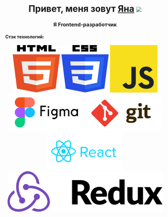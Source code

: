 <h1 align="center">Привет, меня зовут <a href="" target="_blank">Яна</a> 
<img src="https://github.com/blackcater/blackcater/raw/main/images/Hi.gif" height="32"/></h1>
<h3 align="center">Я Frontend-разработчик</h3>
<h4>Стэк технологий:</h4>
<div align="center">
  <img width='150' height='150' src='./image/html.svg' alt='html'>
  <img width='150' height='150' src='./image/css.svg' alt='css'>
  <img width='150' height='150' src='./image/js.svg' alt='js'>
</div>
<div align="center">
  <img width='=' height='' src='./image/figma.svg' alt='figma' >
  <img width='' height='' src='./image/git.svg' alt='git'>
</div>
<div align="center">
  <img width='' height='' src='./image/react.svg' alt='react'>
  <img width='' height='' src='./image/redux.svg' alt='redux'>
</div>



<!--
**RezantsevaYana/RezantsevaYana** is a ✨ _special_ ✨ repository because its `README.md` (this file) appears on your GitHub profile.

Here are some ideas to get you started:

- 🔭 I’m currently working on ...
- 🌱 I’m currently learning ...
- 👯 I’m looking to collaborate on ...
- 🤔 I’m looking for help with ...
- 💬 Ask me about ...
- 📫 How to reach me: ...
- 😄 Pronouns: ...
- ⚡ Fun fact: ...
-->
